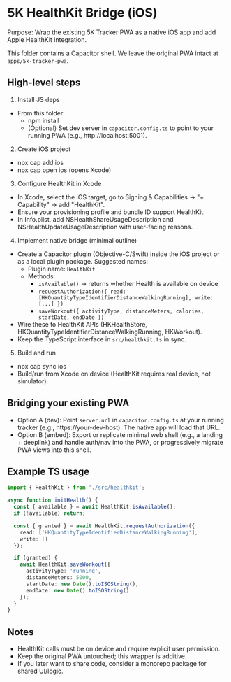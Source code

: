 # 5K HealthKit Bridge (iOS)

Purpose: Wrap the existing 5K Tracker PWA as a native iOS app and add Apple HealthKit integration.

This folder contains a Capacitor shell. We leave the original PWA intact at `apps/5k-tracker-pwa`.

## High-level steps

1) Install JS deps

- From this folder:
  - npm install
  - (Optional) Set dev server in `capacitor.config.ts` to point to your running PWA (e.g., http://localhost:5001).

2) Create iOS project

- npx cap add ios
- npx cap open ios (opens Xcode)

3) Configure HealthKit in Xcode

- In Xcode, select the iOS target, go to Signing & Capabilities → "+ Capability" → add "HealthKit".
- Ensure your provisioning profile and bundle ID support HealthKit.
- In Info.plist, add NSHealthShareUsageDescription and NSHealthUpdateUsageDescription with user-facing reasons.

4) Implement native bridge (minimal outline)

- Create a Capacitor plugin (Objective-C/Swift) inside the iOS project or as a local plugin package. Suggested names:
  - Plugin name: `HealthKit`
  - Methods:
    - `isAvailable()` → returns whether Health is available on device
    - `requestAuthorization({ read: [HKQuantityTypeIdentifierDistanceWalkingRunning], write: [...] })`
    - `saveWorkout({ activityType, distanceMeters, calories, startDate, endDate })`
- Wire these to HealthKit APIs (HKHealthStore, HKQuantityTypeIdentifierDistanceWalkingRunning, HKWorkout).
- Keep the TypeScript interface in `src/healthkit.ts` in sync.

5) Build and run

- npx cap sync ios
- Build/run from Xcode on device (HealthKit requires real device, not simulator).

## Bridging your existing PWA

- Option A (dev): Point `server.url` in `capacitor.config.ts` at your running tracker (e.g., https://your-dev-host). The native app will load that URL.
- Option B (embed): Export or replicate minimal web shell (e.g., a landing + deeplink) and handle auth/nav into the PWA, or progressively migrate PWA views into this shell.

## Example TS usage

```ts
import { HealthKit } from './src/healthkit';

async function initHealth() {
  const { available } = await HealthKit.isAvailable();
  if (!available) return;

  const { granted } = await HealthKit.requestAuthorization({
    read: ['HKQuantityTypeIdentifierDistanceWalkingRunning'],
    write: []
  });

  if (granted) {
    await HealthKit.saveWorkout({
      activityType: 'running',
      distanceMeters: 5000,
      startDate: new Date().toISOString(),
      endDate: new Date().toISOString()
    });
  }
}
```

## Notes

- HealthKit calls must be on device and require explicit user permission.
- Keep the original PWA untouched; this wrapper is additive.
- If you later want to share code, consider a monorepo package for shared UI/logic.
